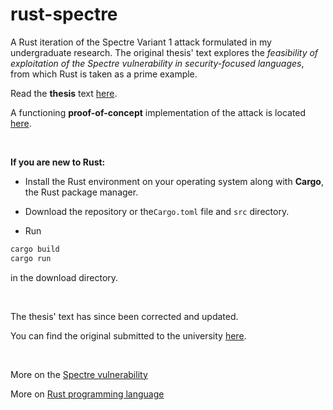 # rust-spectre
A Rust iteration of the Spectre Variant 1 attack formulated in my undergraduate research. The original thesis' text explores the *feasibility of exploitation of the Spectre vulnerability in security-focused languages*, from which Rust is taken as a prime example.

Read the **thesis** text [here](./thesis.pdf).

A functioning **proof-of-concept** implementation of the attack is located [here](./src/main.rs).

&nbsp;
&nbsp;

**If you are new to Rust:**

* Install the Rust environment on your operating system along with **Cargo**, the Rust package manager.

* Download the repository or the`Cargo.toml` file and `src` directory.

* Run
```bash
cargo build
cargo run
```
  in the download directory.

&nbsp;
&nbsp;

The thesis' text has since been corrected and updated.

You can find the original submitted to the university [here](./former-thesis.pdf).

&nbsp;


More on the [Spectre vulnerability](https://www.spectreattack.com)

More on [Rust programming language](https://doc.rust-lang.org/stable/book)
